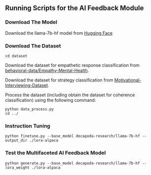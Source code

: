 ## Running Scripts for the AI Feedback Module

### Download The Model

Download the llama-7b-hf model from [Hugging Face](https://huggingface.co/decapoda-research/llama-7B-hf)

### Download The Dataset

```console
cd dataset
```

Download the dataset for empathetic response classification
from [behavioral-data/Empathy-Mental-Health](https://github.com/behavioral-data/Empathy-Mental-Health/tree/master/dataset).

Download the dataset for strategy classification
from [Motivational-Interviewing-Dataset](https://github.com/anuradha1992/Motivational-Interviewing-Dataset).

Process the dataset (including obtain the dataset for coherence classification) using the following command:

```console
python data_process.py
cd ../
```

### Instruction Tuning

```console
python finetune.py --base_model decapoda-research/llama-7b-hf --output_dir ./lora-alpaca 
```

### Test the Multifaceted AI Feedback Model

```console
python generate.py --base_model decapoda-research/llama-7b-hf --lora_weight ./lora-alpaca
```